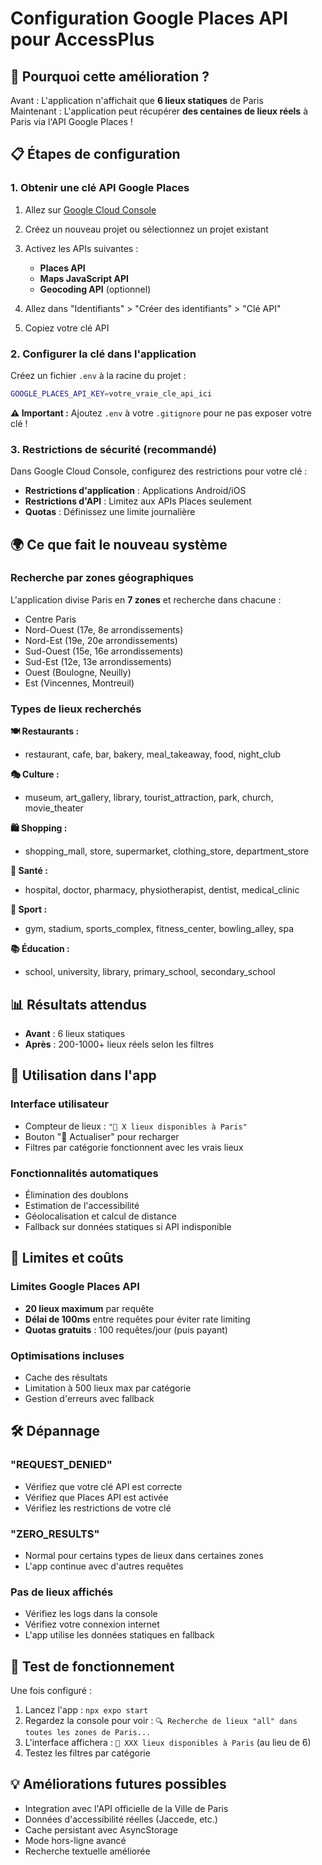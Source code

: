 # Configuration Google Places API pour AccessPlus

## 🚀 Pourquoi cette amélioration ?

Avant : L'application n'affichait que **6 lieux statiques** de Paris  
Maintenant : L'application peut récupérer **des centaines de lieux réels** à Paris via l'API Google Places !

## 📋 Étapes de configuration

### 1. Obtenir une clé API Google Places

1. Allez sur [Google Cloud Console](https://console.cloud.google.com/)
2. Créez un nouveau projet ou sélectionnez un projet existant
3. Activez les APIs suivantes :
   - **Places API**
   - **Maps JavaScript API** 
   - **Geocoding API** (optionnel)

4. Allez dans "Identifiants" > "Créer des identifiants" > "Clé API"
5. Copiez votre clé API

### 2. Configurer la clé dans l'application

Créez un fichier `.env` à la racine du projet :

```bash
GOOGLE_PLACES_API_KEY=votre_vraie_cle_api_ici
```

**⚠️ Important :** Ajoutez `.env` à votre `.gitignore` pour ne pas exposer votre clé !

### 3. Restrictions de sécurité (recommandé)

Dans Google Cloud Console, configurez des restrictions pour votre clé :

- **Restrictions d'application** : Applications Android/iOS
- **Restrictions d'API** : Limitez aux APIs Places seulement
- **Quotas** : Définissez une limite journalière

## 🌍 Ce que fait le nouveau système

### Recherche par zones géographiques
L'application divise Paris en **7 zones** et recherche dans chacune :
- Centre Paris
- Nord-Ouest (17e, 8e arrondissements)
- Nord-Est (19e, 20e arrondissements)  
- Sud-Ouest (15e, 16e arrondissements)
- Sud-Est (12e, 13e arrondissements)
- Ouest (Boulogne, Neuilly)
- Est (Vincennes, Montreuil)

### Types de lieux recherchés

**🍽️ Restaurants :**
- restaurant, cafe, bar, bakery, meal_takeaway, food, night_club

**🎭 Culture :**
- museum, art_gallery, library, tourist_attraction, park, church, movie_theater

**🛍️ Shopping :**
- shopping_mall, store, supermarket, clothing_store, department_store

**🏥 Santé :**
- hospital, doctor, pharmacy, physiotherapist, dentist, medical_clinic

**🏃 Sport :**
- gym, stadium, sports_complex, fitness_center, bowling_alley, spa

**📚 Éducation :**
- school, university, library, primary_school, secondary_school

## 📊 Résultats attendus

- **Avant** : 6 lieux statiques
- **Après** : 200-1000+ lieux réels selon les filtres

## 🔧 Utilisation dans l'app

### Interface utilisateur
- Compteur de lieux : `"📍 X lieux disponibles à Paris"`
- Bouton "🔄 Actualiser" pour recharger
- Filtres par catégorie fonctionnent avec les vrais lieux

### Fonctionnalités automatiques
- Élimination des doublons
- Estimation de l'accessibilité 
- Géolocalisation et calcul de distance
- Fallback sur données statiques si API indisponible

## 🚨 Limites et coûts

### Limites Google Places API
- **20 lieux maximum** par requête
- **Délai de 100ms** entre requêtes pour éviter rate limiting
- **Quotas gratuits** : 100 requêtes/jour (puis payant)

### Optimisations incluses
- Cache des résultats
- Limitation à 500 lieux max par catégorie
- Gestion d'erreurs avec fallback

## 🛠️ Dépannage

### "REQUEST_DENIED"
- Vérifiez que votre clé API est correcte
- Vérifiez que Places API est activée
- Vérifiez les restrictions de votre clé

### "ZERO_RESULTS"
- Normal pour certains types de lieux dans certaines zones
- L'app continue avec d'autres requêtes

### Pas de lieux affichés
- Vérifiez les logs dans la console
- Vérifiez votre connexion internet
- L'app utilise les données statiques en fallback

## 🎉 Test de fonctionnement

Une fois configuré :

1. Lancez l'app : `npx expo start`
2. Regardez la console pour voir : `🔍 Recherche de lieux "all" dans toutes les zones de Paris...`
3. L'interface affichera : `📍 XXX lieux disponibles à Paris` (au lieu de 6)
4. Testez les filtres par catégorie

## 💡 Améliorations futures possibles

- Integration avec l'API officielle de la Ville de Paris
- Données d'accessibilité réelles (Jaccede, etc.)
- Cache persistant avec AsyncStorage
- Mode hors-ligne avancé
- Recherche textuelle améliorée 